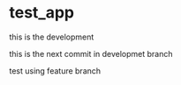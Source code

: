 # test_app

this is the development

this is the next commit  in developmet branch

test using feature branch

